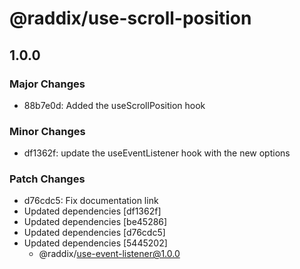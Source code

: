 # @raddix/use-scroll-position

## 1.0.0

### Major Changes

- 88b7e0d: Added the useScrollPosition hook

### Minor Changes

- df1362f: update the useEventListener hook with the new options

### Patch Changes

- d76cdc5: Fix documentation link
- Updated dependencies [df1362f]
- Updated dependencies [be45286]
- Updated dependencies [d76cdc5]
- Updated dependencies [5445202]
  - @raddix/use-event-listener@1.0.0
